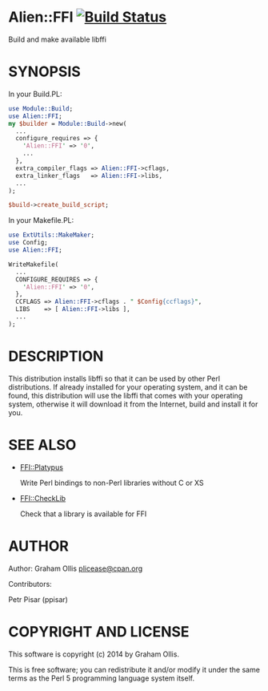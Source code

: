 # Alien::FFI [![Build Status](https://secure.travis-ci.org/Perl5-FFI/Alien-FFI.png)](http://travis-ci.org/Perl5-FFI/Alien-FFI)

Build and make available libffi

# SYNOPSIS

In your Build.PL:

```perl
use Module::Build;
use Alien::FFI;
my $builder = Module::Build->new(
  ...
  configure_requires => {
    'Alien::FFI' => '0',
    ...
  },
  extra_compiler_flags => Alien::FFI->cflags,
  extra_linker_flags   => Alien::FFI->libs,
  ...
);

$build->create_build_script;
```

In your Makefile.PL:

```perl
use ExtUtils::MakeMaker;
use Config;
use Alien::FFI;

WriteMakefile(
  ...
  CONFIGURE_REQUIRES => {
    'Alien::FFI' => '0',
  },
  CCFLAGS => Alien::FFI->cflags . " $Config{ccflags}",
  LIBS    => [ Alien::FFI->libs ],
  ...
);
```

# DESCRIPTION

This distribution installs libffi so that it can be used by other Perl distributions.  If already
installed for your operating system, and it can be found, this distribution will use the libffi
that comes with your operating system, otherwise it will download it from the Internet, build and
install it for you.

# SEE ALSO

- [FFI::Platypus](https://metacpan.org/pod/FFI::Platypus)

    Write Perl bindings to non-Perl libraries without C or XS

- [FFI::CheckLib](https://metacpan.org/pod/FFI::CheckLib)

    Check that a library is available for FFI

# AUTHOR

Author: Graham Ollis <plicease@cpan.org>

Contributors:

Petr Pisar (ppisar)

# COPYRIGHT AND LICENSE

This software is copyright (c) 2014 by Graham Ollis.

This is free software; you can redistribute it and/or modify it under
the same terms as the Perl 5 programming language system itself.
